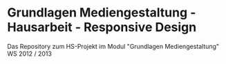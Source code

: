 Grundlagen Mediengestaltung - Hausarbeit - Responsive Design
=========

Das Repository zum HS-Projekt im Modul "Grundlagen Mediengestaltung" WS 2012 / 2013
